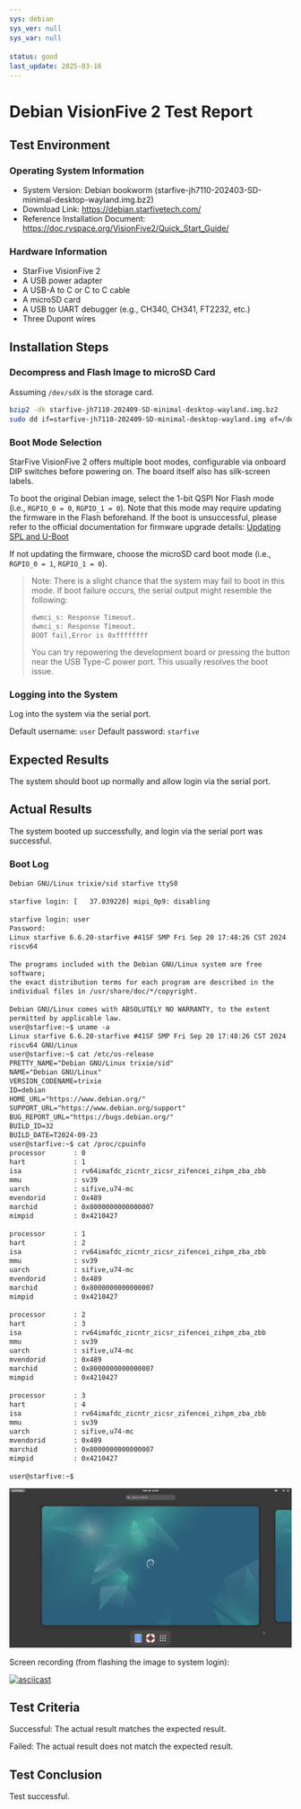 ```yaml
---
sys: debian
sys_ver: null
sys_var: null

status: good
last_update: 2025-03-16
---
```


# Debian VisionFive 2 Test Report

## Test Environment

### Operating System Information

- System Version: Debian bookworm (starfive-jh7110-202403-SD-minimal-desktop-wayland.img.bz2)
- Download Link: https://debian.starfivetech.com/
- Reference Installation Document: https://doc.rvspace.org/VisionFive2/Quick_Start_Guide/

### Hardware Information

- StarFive VisionFive 2
- A USB power adapter
- A USB-A to C or C to C cable
- A microSD card
- A USB to UART debugger (e.g., CH340, CH341, FT2232, etc.)
- Three Dupont wires

## Installation Steps

### Decompress and Flash Image to microSD Card

Assuming `/dev/sdX` is the storage card.

```bash
bzip2 -dk starfive-jh7110-202409-SD-minimal-desktop-wayland.img.bz2 
sudo dd if=starfive-jh7110-202409-SD-minimal-desktop-wayland.img of=/dev/sdX bs=1M status=progress
```

### Boot Mode Selection

StarFive VisionFive 2 offers multiple boot modes, configurable via onboard DIP switches before powering on. The board itself also has silk-screen labels.

To boot the original Debian image, select the 1-bit QSPI Nor Flash mode (i.e., `RGPIO_0 = 0`, `RGPIO_1 = 0`). Note that this mode may require updating the firmware in the Flash beforehand. If the boot is unsuccessful, please refer to the official documentation for firmware upgrade details: [Updating SPL and U-Boot](https://doc.rvspace.org/VisionFive2/Quick_Start_Guide/VisionFive2_QSG/spl_u_boot_0.html)

If not updating the firmware, choose the microSD card boot mode (i.e., `RGPIO_0 = 1`, `RGPIO_1 = 0`).

> Note: There is a slight chance that the system may fail to boot in this mode. If boot failure occurs, the serial output might resemble the following:
>
>```log
>dwmci_s: Response Timeout.                                                                                            
>dwmci_s: Response Timeout.                                                                                            
>BOOT fail,Error is 0xffffffff
>```
>
> You can try repowering the development board or pressing the button near the USB Type-C power port. This usually resolves the boot issue.

### Logging into the System

Log into the system via the serial port.

Default username: `user`
Default password: `starfive`

## Expected Results

The system should boot up normally and allow login via the serial port.

## Actual Results

The system booted up successfully, and login via the serial port was successful.

### Boot Log

```log
Debian GNU/Linux trixie/sid starfive ttyS0

starfive login: [   37.039220] mipi_0p9: disabling

starfive login: user
Password: 
Linux starfive 6.6.20-starfive #41SF SMP Fri Sep 20 17:48:26 CST 2024 riscv64

The programs included with the Debian GNU/Linux system are free software;
the exact distribution terms for each program are described in the
individual files in /usr/share/doc/*/copyright.

Debian GNU/Linux comes with ABSOLUTELY NO WARRANTY, to the extent
permitted by applicable law.
user@starfive:~$ uname -a
Linux starfive 6.6.20-starfive #41SF SMP Fri Sep 20 17:48:26 CST 2024 riscv64 GNU/Linux
user@starfive:~$ cat /etc/os-release 
PRETTY_NAME="Debian GNU/Linux trixie/sid"
NAME="Debian GNU/Linux"
VERSION_CODENAME=trixie
ID=debian
HOME_URL="https://www.debian.org/"
SUPPORT_URL="https://www.debian.org/support"
BUG_REPORT_URL="https://bugs.debian.org/"
BUILD_ID=32
BUILD_DATE=T2024-09-23
user@starfive:~$ cat /proc/cpuinfo 
processor       : 0
hart            : 1
isa             : rv64imafdc_zicntr_zicsr_zifencei_zihpm_zba_zbb
mmu             : sv39
uarch           : sifive,u74-mc
mvendorid       : 0x489
marchid         : 0x8000000000000007
mimpid          : 0x4210427

processor       : 1
hart            : 2
isa             : rv64imafdc_zicntr_zicsr_zifencei_zihpm_zba_zbb
mmu             : sv39
uarch           : sifive,u74-mc
mvendorid       : 0x489
marchid         : 0x8000000000000007
mimpid          : 0x4210427

processor       : 2
hart            : 3
isa             : rv64imafdc_zicntr_zicsr_zifencei_zihpm_zba_zbb
mmu             : sv39
uarch           : sifive,u74-mc
mvendorid       : 0x489
marchid         : 0x8000000000000007
mimpid          : 0x4210427

processor       : 3
hart            : 4
isa             : rv64imafdc_zicntr_zicsr_zifencei_zihpm_zba_zbb
mmu             : sv39
uarch           : sifive,u74-mc
mvendorid       : 0x489
marchid         : 0x8000000000000007
mimpid          : 0x4210427

user@starfive:~$ 
```

![](./image.png)

Screen recording (from flashing the image to system login):

[![asciicast](https://asciinema.org/a/CCoYSyfdX7TWoiXM8Kct8nTVF.svg)](https://asciinema.org/a/CCoYSyfdX7TWoiXM8Kct8nTVF)

## Test Criteria

Successful: The actual result matches the expected result.

Failed: The actual result does not match the expected result.

## Test Conclusion

Test successful.
